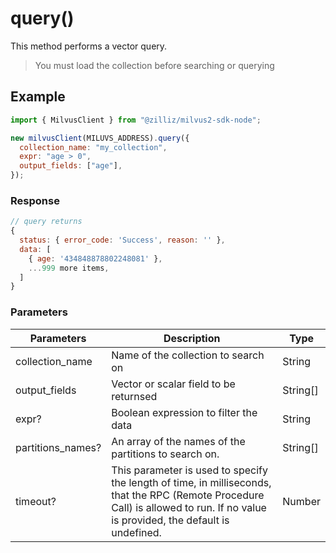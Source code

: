 # query()

This method performs a vector query.

> You must load the collection before searching or querying

## Example

```javascript
import { MilvusClient } from "@zilliz/milvus2-sdk-node";

new milvusClient(MILUVS_ADDRESS).query({
  collection_name: "my_collection",
  expr: "age > 0",
  output_fields: ["age"],
});
```

### Response

```javascript
// query returns
{
  status: { error_code: 'Success', reason: '' },
  data: [
    { age: '434848878802248081' },
    ...999 more items,
  ]
}
```

### Parameters

| Parameters        | Description                                                                                                                                                                       | Type     |
| ----------------- | --------------------------------------------------------------------------------------------------------------------------------------------------------------------------------- | -------- |
| collection_name   | Name of the collection to search on                                                                                                                                               | String   |
| output_fields     | Vector or scalar field to be returnsed                                                                                                                                            | String[] |
| expr?             | Boolean expression to filter the data                                                                                                                                             | String   |
| partitions_names? | An array of the names of the partitions to search on.                                                                                                                             | String[] |
| timeout?          | This parameter is used to specify the length of time, in milliseconds, that the RPC (Remote Procedure Call) is allowed to run. If no value is provided, the default is undefined. | Number   |
